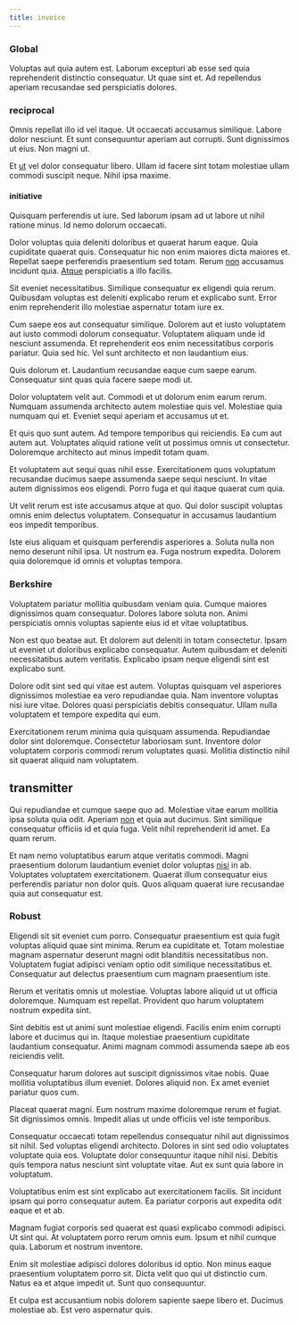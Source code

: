 ```yaml
---
title: invoice
---
```


### Global

Voluptas aut quia autem est. Laborum excepturi ab esse sed quia reprehenderit distinctio consequatur. Ut quae sint et. Ad repellendus aperiam recusandae sed perspiciatis dolores.

### reciprocal

Omnis repellat illo id vel itaque. Ut occaecati accusamus similique. Labore dolor nesciunt. Et sunt consequuntur aperiam aut corrupti. Sunt dignissimos ut eius. Non magni ut.

Et [ut](/eos/landing_avon_indonesia.md) vel dolor consequatur libero. Ullam id facere sint totam molestiae ullam commodi suscipit neque. Nihil ipsa maxime.

#### initiative

Quisquam perferendis ut iure. Sed laborum ipsam ad ut labore ut nihil ratione minus. Id nemo dolorum occaecati.

Dolor voluptas quia deleniti doloribus et quaerat harum eaque. Quia cupiditate quaerat quis. Consequatur hic non enim maiores dicta maiores et. Repellat saepe perferendis praesentium sed totam. Rerum [non](/facere/temporibus/adipisci/molestias/withdrawal.md) accusamus incidunt quia. [Atque](/facere/temporibus/adipisci/praesentium/alley_cliff.md) perspiciatis a illo facilis.

Sit eveniet necessitatibus. Similique consequatur ex eligendi quia rerum. Quibusdam voluptas est deleniti explicabo rerum et explicabo sunt. Error enim reprehenderit illo molestiae aspernatur totam iure ex.

Cum saepe eos aut consequatur similique. Dolorem aut et iusto voluptatem aut iusto commodi dolorum consequatur. Voluptatem aliquam unde id nesciunt assumenda. Et reprehenderit eos enim necessitatibus corporis pariatur. Quia sed hic. Vel sunt architecto et non laudantium eius.

Quis dolorum et. Laudantium recusandae eaque cum saepe earum. Consequatur sint quas quia facere saepe modi ut.

Dolor voluptatem velit aut. Commodi et ut dolorum enim earum rerum. Numquam assumenda architecto autem molestiae quis vel. Molestiae quia numquam qui et. Eveniet sequi aperiam et accusamus ut et.

Et quis quo sunt autem. Ad tempore temporibus qui reiciendis. Ea cum aut autem aut. Voluptates aliquid ratione velit ut possimus omnis ut consectetur. Doloremque architecto aut minus impedit totam quam.

Et voluptatem aut sequi quas nihil esse. Exercitationem quos voluptatum recusandae ducimus saepe assumenda saepe sequi nesciunt. In vitae autem dignissimos eos eligendi. Porro fuga et qui itaque quaerat cum quia.

Ut velit rerum est iste accusamus atque at quo. Qui dolor suscipit voluptas omnis enim delectus voluptatem. Consequatur in accusamus laudantium eos impedit temporibus.

Iste eius aliquam et quisquam perferendis asperiores a. Soluta nulla non nemo deserunt nihil ipsa. Ut nostrum ea. Fuga nostrum expedita. Dolorem quia doloremque id omnis et voluptas tempora.

### Berkshire

Voluptatem pariatur mollitia quibusdam veniam quia. Cumque maiores dignissimos quam consequatur. Dolores labore soluta non. Animi perspiciatis omnis voluptas sapiente eius id et vitae voluptatibus.

Non est quo beatae aut. Et dolorem aut deleniti in totam consectetur. Ipsam ut eveniet ut doloribus explicabo consequatur. Autem quibusdam et deleniti necessitatibus autem veritatis. Explicabo ipsam neque eligendi sint est explicabo sunt.

Dolore odit sint sed qui vitae est autem. Voluptas quisquam vel asperiores dignissimos molestiae ea vero repudiandae quia. Nam inventore voluptas nisi iure vitae. Dolores quasi perspiciatis debitis consequatur. Ullam nulla voluptatem et tempore expedita qui eum.

Exercitationem rerum minima quia quisquam assumenda. Repudiandae dolor sint doloremque. Consectetur laboriosam sunt. Inventore dolor voluptatem corporis commodi rerum voluptates quasi. Mollitia distinctio nihil sit quaerat aliquid nam voluptatem.

## transmitter

Qui repudiandae et cumque saepe quo ad. Molestiae vitae earum mollitia ipsa soluta quia odit. Aperiam [non](/earum/et/personal_loan_account.md) et quia aut ducimus. Sint similique consequatur officiis id et quia fuga. Velit nihil reprehenderit id amet. Ea quam rerum.

Et nam nemo voluptatibus earum atque veritatis commodi. Magni praesentium dolorum laudantium eveniet dolor voluptas [nisi](/dolore/odio/neque/repellat/toolset.md) in ab. Voluptates voluptatem exercitationem. Quaerat illum consequatur eius perferendis pariatur non dolor quis. Quos aliquam quaerat iure recusandae quia aut consequatur est.

### Robust

Eligendi sit sit eveniet cum porro. Consequatur praesentium est quia fugit voluptas aliquid quae sint minima. Rerum ea cupiditate et. Totam molestiae magnam aspernatur deserunt magni odit blanditiis necessitatibus non. Voluptatem fugiat adipisci veniam optio odit similique necessitatibus et. Consequatur aut delectus praesentium cum magnam praesentium iste.

Rerum et veritatis omnis ut molestiae. Voluptas labore aliquid ut ut officia doloremque. Numquam est repellat. Provident quo harum voluptatem nostrum expedita sint.

Sint debitis est ut animi sunt molestiae eligendi. Facilis enim enim corrupti labore et ducimus qui in. Itaque molestiae praesentium cupiditate laudantium consequatur. Animi magnam commodi assumenda saepe ab eos reiciendis velit.

Consequatur harum dolores aut suscipit dignissimos vitae nobis. Quae mollitia voluptatibus illum eveniet. Dolores aliquid non. Ex amet eveniet pariatur quos cum.

Placeat quaerat magni. Eum nostrum maxime doloremque rerum et fugiat. Sit dignissimos omnis. Impedit alias ut unde officiis vel iste temporibus.

Consequatur occaecati totam repellendus consequatur nihil aut dignissimos sit nihil. Sed voluptas eligendi architecto. Dolores in sint sed odio voluptates voluptate quia eos. Voluptate dolor consequuntur itaque nihil nisi. Debitis quis tempora natus nesciunt sint voluptate vitae. Aut ex sunt quia labore in voluptatum.

Voluptatibus enim est sint explicabo aut exercitationem facilis. Sit incidunt ipsam qui porro consequatur autem. Ea pariatur corporis aut expedita odit eaque et et ab.

Magnam fugiat corporis sed quaerat est quasi explicabo commodi adipisci. Ut sint qui. At voluptatem porro rerum omnis eum. Ipsum et nihil cumque quia. Laborum et nostrum inventore.

Enim sit molestiae adipisci dolores doloribus id optio. Non minus eaque praesentium voluptatem porro sit. Dicta velit quo qui ut distinctio cum. Natus ea et atque impedit ut. Sunt quo consequuntur.

Et culpa est accusantium nobis dolorem sapiente saepe libero et. Ducimus molestiae ab. Est vero aspernatur quis.
